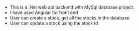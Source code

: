 * This is a .Net web api backend with MySql database project.
* I have used Angular for front end
* User can create a stock, get all the stocks in the database.
* User can update a stock using the stock Id

